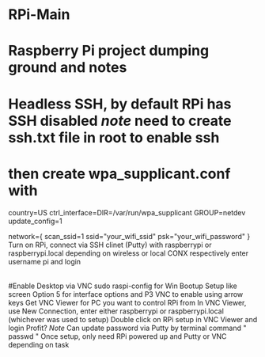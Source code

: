 # RPi-Main
# Raspberry Pi project dumping ground and notes
# Headless SSH, by default RPi has SSH disabled *note* need to create ssh.txt file in root to enable ssh
# then create wpa_supplicant.conf with
country=US
ctrl_interface=DIR=/var/run/wpa_supplicant GROUP=netdev
update_config=1

network={
scan_ssid=1
ssid="your_wifi_ssid"
psk="your_wifi_password"
}
Turn on RPi, connect via SSH clinet (Putty) with raspberrypi or raspberrypi.local depending on wireless or local CONX respectively
enter username pi and login
######
#Enable Desktop via VNC
sudo raspi-config for Win Bootup Setup like screen
Option 5 for interface options and P3 VNC to enable using arrow keys
Get VNC Viewer for PC you want to control RPi from
In VNC Viewer, use New Connection, enter either raspberrypi or raspberrypi.local (whichever was used to setup)
Double click on RPi setup in VNC Viewer and login
Profit?
*Note* Can update password via Putty by terminal command " passwd "
Once setup, only need RPi powered up and Putty or VNC depending on task
